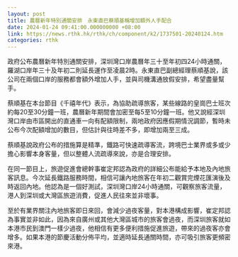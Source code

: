 ```yaml
---
layout: post
title: 農曆新年特別通關安排　永東直巴蔡順基稱增加額外人手配合
date: 2024-01-24 09:41:00.000000000 +08:00
link: https://news.rthk.hk/rthk/ch/component/k2/1737501-20240124.htm
categories: rthk
---
```


政府公布農曆新年特別通關安排，深圳灣口岸農曆年三十至年初四24小時通關，羅湖口岸年三十及年初二則延長運作至凌晨2時。永東直巴副總經理蔡順基說，該公司在兩個口岸的服務都會額外增加人手，並與司機溝通放假安排，希望盡量幫手。

蔡順基在本台節目《千禧年代》表示，為協助疏導旅客，某些線路的皇崗巴士班次約每20至30分鐘一班，農曆新年期間會加密至每5至10分鐘一班。他又說經深圳灣口岸由市區開出的直通車一向有配額限制，兩地政府因應假期情況調節，暫時未公布今次配額增加的數目，但估計與往時差不多，即增加兩至三成。

蔡順基說政府公布的措施算是精準，鐵路可快速疏導客流，跨境巴士業界或多或少擔心影響本身客量，但以整體人流疏導來說，亦是合理安排。

在同一節目上，旅遊促進會總幹事崔定邦認為政府的詳細公布能給予本地及內地旅客訊息。今次延長鐵路服務時間，相信可讓內地旅客在年初二觀賞完煙花匯演後及時返回內地。他認為是一個好測試，深圳灣口岸24小時通關，可觀察旅客流量，港人到深圳或大灣區旅遊消費，促進人民往來並非壞事。

至於有業界關注內地旅客即日來回，會減少過夜客量，對本港構成影響，崔定邦認為事實並非如此，因為來自廣州或其他大灣區城市的旅客會過夜，而深圳旅客就如本港市民到澳門一樣少過夜，他相信有更多便利措施促進旅遊，帶來的過夜客亦會增多。如果本港的節慶活動分佈平均，並適時延長通關時間，亦可吸引旅客更頻密來港。
